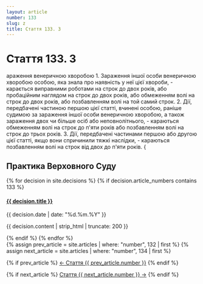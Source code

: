 ```yaml
---
layout: article
number: 133
slug: z
title: Стаття 133. З
---
```


# Стаття 133. З

араження венеричною хворобою 1. Зараження іншої особи венеричною хворобою особою, яка знала про наявність у неї цієї хвороби, - карається виправними роботами на строк до двох років, або пробаційним наглядом на строк до двох років, або обмеженням волі на строк до двох років, або позбавленням волі на той самий строк. 2. Дії, передбачені частиною першою цієї статті, вчинені особою, раніше судимою за зараження іншої особи венеричною хворобою, а також зараження двох чи більше осіб або неповнолітнього, - караються обмеженням волі на строк до п'яти років або позбавленням волі на строк до трьох років. 3. Дії, передбачені частинами першою або другою цієї статті, якщо вони спричинили тяжкі наслідки, - караються позбавленням волі на строк від двох до п'яти років. {

## Практика Верховного Суду

<div class="decisions-container">
{% for decision in site.decisions %}
  {% if decision.article_numbers contains 133 %}
    <div class="decision-item">
      <h4><a href="{{ decision.url }}">{{ decision.title }}</a></h4>
      <p class="decision-date">{{ decision.date | date: "%d.%m.%Y" }}</p>
      <p class="decision-excerpt">{{ decision.content | strip_html | truncate: 200 }}</p>
    </div>
  {% endif %}
{% endfor %}
</div>

<div class="article-navigation">
  {% assign prev_article = site.articles | where: "number", 132 | first %}
  {% assign next_article = site.articles | where: "number", 134 | first %}
  
  {% if prev_article %}
    <a href="{{ prev_article.url }}" class="prev-article">← Стаття {{ prev_article.number }}</a>
  {% endif %}
  
  {% if next_article %}
    <a href="{{ next_article.url }}" class="next-article">Стаття {{ next_article.number }} →</a>
  {% endif %}
</div>
